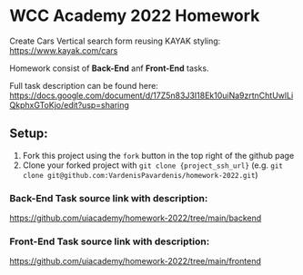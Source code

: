 # WCC Academy 2022 Homework
Create Cars Vertical search form reusing KAYAK styling: https://www.kayak.com/cars

Homework consist of **Back-End** anf **Front-End** tasks.

Full task description can be found here: https://docs.google.com/document/d/17Z5n83J3I18Ek10uiNa9zrtnChtUwlLiQkphxGToKjo/edit?usp=sharing


## Setup:
1. Fork this project using the `fork` button in the top right of the github page
2. Clone your forked project with  `git clone {project_ssh_url}` (e.g. `git clone git@github.com:VardenisPavardenis/homework-2022.git`)

### Back-End Task source link with description:
https://github.com/uiacademy/homework-2022/tree/main/backend

### Front-End Task source link with description:
https://github.com/uiacademy/homework-2022/tree/main/frontend

